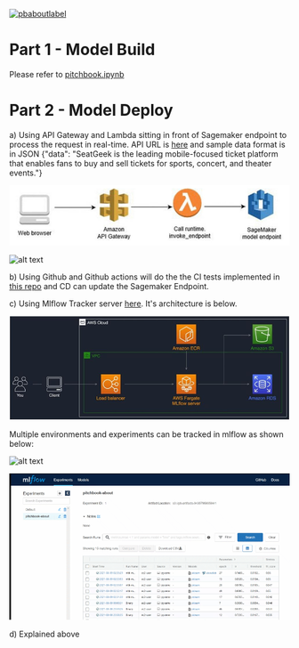 [![pbaboutlabel](https://github.com/pbdata/pbaboutlabel/actions/workflows/python-app.yml/badge.svg)](https://github.com/pbdata/pbaboutlabel/actions/workflows/python-app.yml)

# Part 1 - Model Build
Please refer to [pitchbook.ipynb](https://github.com/pbdata/pbaboutlabel/blob/master/pitchbook.ipynb)

# Part 2 - Model Deploy
a) Using API Gateway and Lambda sitting in front of Sagemaker endpoint to process the request in real-time.  API URL is [here](https://kprzr6eot5.execute-api.us-east-1.amazonaws.com/prod/predictaboutlabel) and sample data format is in JSON {"data": "SeatGeek is the leading mobile-focused ticket platform that enables fans to buy and sell tickets for sports, concert, and theater events."}

![alt text](https://github.com/pbdata/pbaboutlabel/blob/master/img/sagemaker%20archtecture.jpg " ")

![alt text](https://github.com/pbdata/pbaboutlabel/blob/master/img/pb-api.gif " ")

b) Using Github and Github actions will do the the CI tests implemented in [this repo](https://github.com/pbdata/pbaboutlabel) and CD can update the Sagemaker Endpoint.

c) Using Mlflow Tracker server [here](http://mlflo-mlflo-kg1i011s8hid-60b8dc955cae2952.elb.us-east-1.amazonaws.com).  It's architecture is below.

![alt text](https://github.com/pbdata/pbaboutlabel/blob/master/img/mlflow%20architecture.JPG " ")

Multiple environments and experiments can be tracked in mlflow as shown below:

![alt text](https://github.com/pbdata/pbaboutlabel/blob/master/img/mlflow%20experiment.gif " ")

![alt text](https://github.com/pbdata/pbaboutlabel/blob/master/img/mlflow%20environments.gif " ")

d) Explained above
